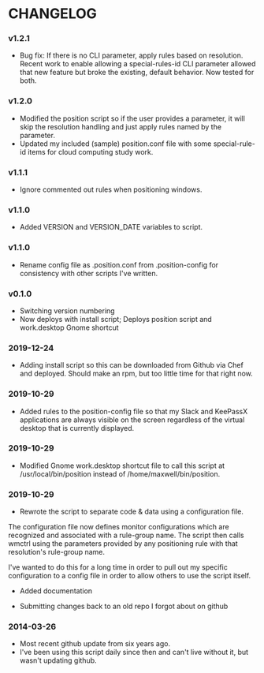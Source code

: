 # CHANGELOG

### v1.2.1

* Bug fix: If there is no CLI parameter, apply rules based on resolution. Recent work to enable allowing a special-rules-id CLI parameter allowed that new feature but broke the existing, default behavior.  Now tested for both.

### v1.2.0

* Modified the position script so if the user provides a parameter, it will skip the resolution handling and just apply rules named by the parameter.
* Updated my included (sample) position.conf file with some special-rule-id items for cloud computing study work.

### v1.1.1

* Ignore commented out rules when positioning windows.

### v1.1.0

* Added VERSION and VERSION_DATE variables to script.

### v1.1.0

* Rename config file as .position.conf from .position-config for consistency with other scripts I've written.

### v0.1.0

* Switching version numbering
* Now deploys with install script; Deploys position script and work.desktop Gnome shortcut

### 2019-12-24

* Adding install script so this can be downloaded from Github via Chef and deployed. Should make an rpm, but too little time for that right now.

### 2019-10-29

* Added rules to the position-config file so that my Slack and KeePassX applications are always visible on the screen regardless of the virtual desktop that is currently displayed.

### 2019-10-29

* Modified Gnome work.desktop shortcut file to call this script at /usr/local/bin/position instead of /home/maxwell/bin/position.

### 2019-10-29

* Rewrote the script to separate code & data using a configuration file.

The configuration file now defines monitor configurations which are recognized and associated with a rule-group name.  The script then calls wmctrl using the parameters provided by any positioning rule with that resolution's rule-group name.

I've wanted to do this for a long time in order to pull out my specific configuration to a config file in order to allow others to use the script itself.

* Added documentation

* Submitting changes back to an old repo I forgot about on github

### 2014-03-26

* Most recent github update from six years ago.
* I've been using this script daily since then and can't live without it, but wasn't updating github.
